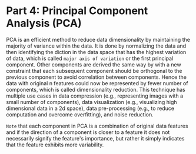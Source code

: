 # Part 4: Principal Component Analysis (PCA)
PCA is an efficient method to reduce data dimensionality by maintaining the majority of variance within the data. It is done by normalizing the data and then identifying the diction in the data space that has the highest variation of data, which is called `major axis of variation` or the first principal component. Other components are derived the same way by with a new constraint that each subsequent component should be orthogonal to the previous component to avoid correlation between components. Hence the data with original n features could now be represented by fewer number of components, which is called dimensionality reduction. This technique has multiple use cases in data compression (e.g., representing images with a small number of components), data visualization (e.g., visualizing high dimensional data in a 2d space), data pre-processing (e.g., to reduce computation and overcome overfitting), and noise reduction.  

`Note` that each component in PCA is a combination of original data features and if the direction of a component is closer to a feature it does not necessarily signify the feature's importance, but rather it simply indicates that the feature exhibits more variability.
